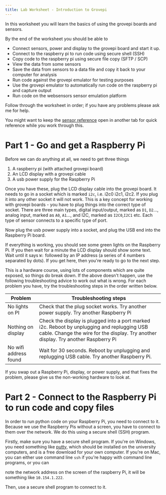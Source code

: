```yaml
---
title: Lab Worksheet - Introduction to Grovepi 
---
```


In this worksheet you will learn the basics of using the grovepi boards and sensors.

By the end of the worksheet you should be able to
- Connect sensors, power and display to the grovepi board and start it up.
- Connect to the raspberry pi to run code using secure shell (SSH)
- Copy code to the raspberry pi using secure file copy (SFTP / SCP)
- View the data from some sensors
- Save the data from sensors to a data file and copy it back to your computer for analysis
- Run code against the grovepi emulator for testing purposes
- Use the grovepi emulator to automatically run code on the raspberry pi and capture output
- Run code on the websensors sensor emulation platform

Follow through the worksheet in order; if you have any problems please ask me for help.

You might want to keep the [sensor reference](grovepi5_sensor_index.html) open in another tab for quick reference while you work through this. 

# Part 1 - Go and get a Raspberry Pi

Before we can do anything at all, we need to get three things 
1. A raspberry pi (with attached grovepi board)
2. An LCD display with a grovepi cable
3. A usb power supply for the Raspberry Pi

Once you have these, plug the LCD display cable into the grovepi board. It needs to go in a socket which is marked `i2c`, i.e. i2c0 i2c1, i2c2. If you plug it into any other socket it will not work. This is a key concept for working with grovepi boards - you have to plug things into the correct type of socket. There are three main types, digital input/output, marked as `D1`, `D2`..., analog input, marked as `A0`, `A1`..., and I2C, marked as `I2C0`,`I2C1` etc. Each type of sensor connects to a specific type of port. 

Now plug the usb power supply into a socket, and plug the USB end into the Raspberry Pi board. 

If everything is working, you should see some green lights on the Raspberry Pi. If you then wait for a minute the LCD display should show some text. Wait until it says `W:` followed by an IP address (a series of 4 numbers separated by dots). If you get here, then you're ready to go to the next step.

This is a hardware course, using lots of components which are quite exposed, so things do break down. If the above doesn't happen, use the following troubleshooting advice to work out what is wrong. For each problem you have, try the troubleshooting steps in the order written below.


| Problem | Troubleshooting steps |
| --------| -----------------------|
|No lights on PI | Check that the plug socket works. Try another power supply. Try another Raspberry Pi|
|Nothing on display | Check the display is plugged into a port marked i2c. Reboot by unplugging and replugging USB cable. Change the wire for the display. Try another display. Try another Raspberry Pi|
|No wifi address found | Wait for 30 seconds. Reboot by unplugging and replugging USB cable. Try another Raspberry Pi.|


If you swap out a Raspberry Pi, display, or power supply, and that fixes the problem, please give us the non-working hardware to look at.

# Part 2 - Connect to the Raspberry Pi to run code and copy files

In order to run python code on your Raspberry Pi, you need to connect to it. Because we use the Raspberry Pis without a screen, you have to connect to them over the network. We do this using a secure shell (SSH) program.

Firstly, make sure you have a secure shell program. If you're on Windows, you need something like [putty](https://www.putty.org/), which should be installed on the university computers, and is a free download for your own computer. If you're on Mac, you can either use command line `ssh` if you're happy with command line programs, or you can 

note the network address on the screen of the raspberry Pi, it will be something like `10.154.1.222`.

Then, use a secure shell program to connect to it.

